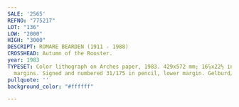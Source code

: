 ```yaml
---
SALE: '2565'
REFNO: "775217"
LOT: "136"
LOW: "2000"
HIGH: "3000"
DESCRIPT: ROMARE BEARDEN (1911 - 1988)
CROSSHEAD: Autumn of the Rooster.
year: 1983
TYPESET: Color lithograph on Arches paper, 1983. 429x572 mm; 16⅞x22½ inches, full
  margins. Signed and numbered 31/175 in pencil, lower margin. Gelburd/Rosenberg GG#109.
pullquote: ''
background_color: "#ffffff"

---
```

